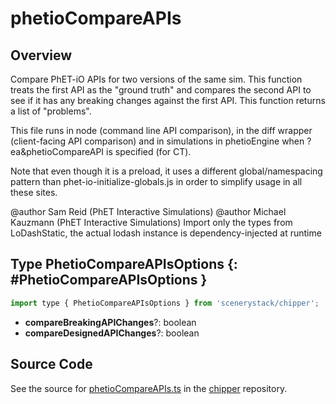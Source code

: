 # phetioCompareAPIs

## Overview

Compare PhET-iO APIs for two versions of the same sim. This function treats the first API as the "ground truth"
and compares the second API to see if it has any breaking changes against the first API. This function returns a
list of "problems".

This file runs in node (command line API comparison), in the diff wrapper (client-facing API comparison) and
in simulations in phetioEngine when ?ea&amp;phetioCompareAPI is specified (for CT).

Note that even though it is a preload, it uses a different global/namespacing pattern than phet-io-initialize-globals.js
in order to simplify usage in all these sites.


@author Sam Reid (PhET Interactive Simulations)
@author Michael Kauzmann (PhET Interactive Simulations)
Import only the types from LoDashStatic, the actual lodash instance is dependency-injected at runtime

## Type PhetioCompareAPIsOptions {: #PhetioCompareAPIsOptions }


```js
import type { PhetioCompareAPIsOptions } from 'scenerystack/chipper';
```


- **compareBreakingAPIChanges**?: <span style="color: hsla(calc(var(--md-hue) + 180deg),80%,40%,1);">boolean</span>
- **compareDesignedAPIChanges**?: <span style="color: hsla(calc(var(--md-hue) + 180deg),80%,40%,1);">boolean</span>




## Source Code

See the source for [phetioCompareAPIs.ts](https://github.com/phetsims/chipper/blob/main/js/browser-and-node/phetioCompareAPIs.ts) in the [chipper](https://github.com/phetsims/chipper) repository.
